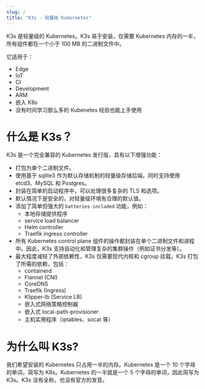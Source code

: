 ```yaml
---
slug: /
title: "K3s - 轻量级 Kubernetes"
---
```


K3s 是轻量级的 Kubernetes。K3s 易于安装，仅需要 Kubernetes 内存的一半，所有组件都在一个小于 100 MB 的二进制文件中。

它适用于：

* Edge
* IoT
* CI
* Development
* ARM
* 嵌入 K8s
* 没有时间学习那么多的 Kubenetes 经验也能上手使用

# 什么是 K3s？

K3s 是一个完全兼容的 Kubernetes 发行版，具有以下增强功能：

* 打包为单个二进制文件。
* 使用基于 sqlite3 作为默认存储机制的轻量级存储后端。同时支持使用 etcd3、MySQL 和 Postgres。
* 封装在简单的启动程序中，可以处理很多复杂的 TLS 和选项。
* 默认情况下是安全的，对轻量级环境有合理的默认值。
* 添加了简单但强大的 `batteries-included` 功能，例如：
   * 本地存储提供程序
   * service load balancer
   * Helm controller
   * Traefik ingress controller
* 所有 Kubernetes control plane 组件的操作都封装在单个二进制文件和进程中。因此，K3s 支持自动化和管理复杂的集群操作（例如证书分发等）。
* 最大程度减轻了外部依赖性，K3s 仅需要现代内核和 cgroup 挂载。K3s 打包了所需的依赖，包括：
   * containerd
   * Flannel (CNI)
   * CoreDNS
   * Traefik (Ingress)
   * Klipper-lb (Service LB)
   * 嵌入式网络策略控制器
   * 嵌入式 local-path-provisioner
   * 主机实用程序（iptables、socat 等）


# 为什么叫 K3s?

我们希望安装的 Kubernetes 只占用一半的内存。Kubernetes 是一个 10 个字母的单词，简写为 K8s。Kubernetes 的一半就是一个 5 个字母的单词，因此简写为 K3s。K3s 没有全称，也没有官方的发音。
